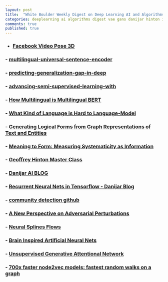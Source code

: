 ```yaml
---
layout: post
title:  "White Boulder Weekly Digest on Deep Learning AI and Algorithms 04/08/2019"
categories: deeplearning ai algorithms digest vae gans danijar hinton information graph language bert google generalization semisupervised brain unsupervised rnn graph
comments: true
published: true
---
```


- ### [Facebook Video Pose 3D][facebookpose]
### - [multilingual-universal-sentence-encoder][googleai2]
### - [predicting-generalization-gap-in-deep][googleai2]
### - [advancing-semi-supervised-learning-with][googleai2]
### - [How Multilingual is Multilingual BERT][bertpaper]
### - [What Kind of Language is Hard to Language-Model][hardlang]
### - [Generating Logical Forms from Graph Representations of Text and Entities][logics] 
### - [Meaning to Form: Measuring Systematicity as Information][meaningtoform]
### - [Geoffrey Hinton Master Class][turinghinton]
### - [Danijar AI BLOG][researchhierarchicak]
### - [Recurrent Neural Nets in Tensorflow - Danijar Blog][RNN]
### - [community detection github][communitydetection]
### - [A New Perspective on Adversarial Perturbations][ap]
### - [Neural Splines Flows][NSF]
### - [Brain Inspired Artificial Neural Nets][brain]
### - [Unsupervised Generative Attentional Network][ugatit]
### - [700x faster node2vec models: fastest random walks on a graph][graphrw]

[googleai1]: https://ai.googleblog.com/2019/07/multilingual-universal-sentence-encoder.html
[googleai2]: https://ai.googleblog.com/2019/07/predicting-generalization-gap-in-deep.html
[googleai3]: https://ai.googleblog.com/2019/07/advancing-semi-supervised-learning-with.html
[bertpaper]: https://arxiv.org/abs/1906.01502
[hardlang]: https://arxiv.org/abs/1906.04726
[logics]: https://arxiv.org/abs/1905.08407
[meaningtoform]: https://arxiv.org/pdf/1906.05906.pdf
[turinghinton]: https://amturing.acm.org/lectures.cfm
[researchhierarchicak]: https://danijar.com/materials/ibm-research-thalnet.pdf
[RNN]: https://danijar.com/introduction-to-recurrent-networks-in-tensorflow/
[communitydetection]: https://github.com/benedekrozemberczki/awesome-community-detection
[ap]:  https://www.youtube.com/watch?v=mUt7w4UoYqM&app=desktop
[NSF]: https://github.com/bayesiains/nsf
[brain]: https://www.biorxiv.org/content/10.1101/582643v1
[ugatit]: https://github.com/taki0112/UGATIT
[graphrw]: https://www.singlelunch.com/2019/08/01/700x-faster-node2vec-models-fastest-random-walks-on-a-graph/
[facebookpose]: https://github.com/Uiuran/VideoPose3D
